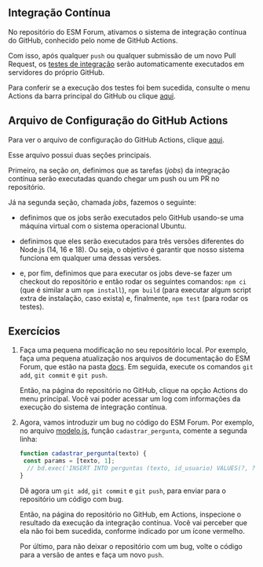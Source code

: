 ## Integração Contínua

No repositório do ESM Forum, ativamos o sistema de integração contínua do
GitHub, conhecido pelo nome de GitHub Actions.

Com isso, após qualquer `push` ou qualquer submissão 
de um novo Pull Request, os [testes de integração](testes.md) serão automaticamente executados em servidores do próprio GitHub.

Para conferir se a execução dos testes foi bem sucedida, consulte o menu 
Actions da barra principal do GitHub ou clique
[aqui](https://github.com/mtov/esmforum/actions).


## Arquivo de Configuração do GitHub Actions

Para ver o arquivo de configuração do GitHub Actions, clique 
[aqui](../.github/workflows/node.js.yml). 

Esse arquivo possui duas seções principais.

 Primeiro, na seção *on*, definimos que as tarefas (*jobs*) da integração contínua serão executadas quando chegar um push ou um PR no repositório. 
 
 Já na segunda seção, chamada *jobs*, fazemos o seguinte:

* definimos que os jobs serão executados pelo GitHub usando-se uma máquina virtual com o sistema operacional Ubuntu.

* definimos que eles serão executados para três versões diferentes do Node.js (14, 16 e 18). Ou seja, o objetivo é garantir que nosso sistema funciona em qualquer uma dessas versões.

* e, por fim, definimos que para executar os jobs deve-se fazer um checkout do repositório e então rodar os seguintes comandos: `npm ci` (que é similar a um `npm install`), 
`npm build` (para executar algum script extra de instalação, caso exista) e, finalmente, `npm test` (para rodar os testes).

## Exercícios

1. Faça uma pequena modificação no seu repositório local. Por exemplo, faça uma pequena atualização nos arquivos de documentação do ESM Forum, que estão na pasta [docs](.). Em seguida, execute os comandos `git add`, `git commit` e `git push`. 

    Então, na página do repositório no GitHub, clique na opção Actions do menu principal. Você vai poder acessar um log com informações da execução do sistema de integração contínua.

2. Agora, vamos introduzir um bug no código do ESM Forum. Por exemplo, no arquivo [modelo.js](../modelo.js), função `cadastrar_pergunta`, comente a segunda linha:

    ```javascript
    function cadastrar_pergunta(texto) {
     const params = [texto, 1];
      // bd.exec('INSERT INTO perguntas (texto, id_usuario) VALUES(?, ?)', params);
    }
    ```

    Dê agora um `git add`, `git commit` e `git push`, para enviar para o repositório um código com bug.

    Então, na página do repositório no GitHub, em Actions, inspecione o resultado da execução da integração contínua. Você vai perceber que ela não foi bem sucedida, conforme indicado por um ícone vermelho.

    Por último, para não deixar o repositório com um bug, volte o código para a versão de antes e faça um novo `push`.